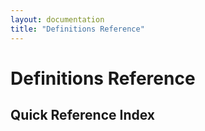 ```yaml
---
layout: documentation
title: "Definitions Reference"
---
```


# Definitions Reference

## Quick Reference Index
